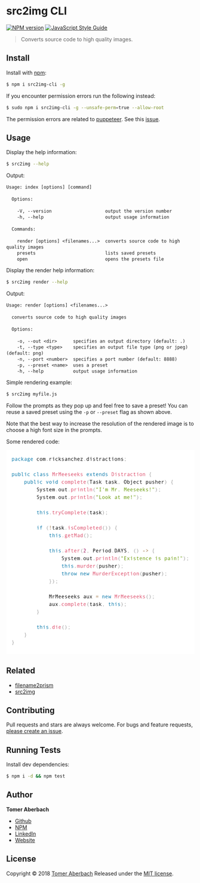 # src2img CLI

[![NPM version](https://img.shields.io/npm/v/src2img-cli.svg)](https://www.npmjs.com/package/src2img-cli) [![JavaScript Style Guide](https://img.shields.io/badge/code_style-standard-brightgreen.svg)](https://standardjs.com)

> Converts source code to high quality images.

## Install

Install with [npm](https://www.npmjs.com):

```sh
$ npm i src2img-cli -g
```

If you encounter permission errors run the following instead:

```sh
$ sudo npm i src2img-cli -g --unsafe-perm=true --allow-root
```

The permission errors are related to [puppeteer](https://www.npmjs.com/package/puppeteer). See this [issue](https://github.com/GoogleChrome/puppeteer/issues/1597).

## Usage

Display the help information:

```sh
$ src2img --help
```

Output:

```
Usage: index [options] [command]

  Options:

    -V, --version                    output the version number
    -h, --help                       output usage information

  Commands:

    render [options] <filenames...>  converts source code to high quality images
    presets                          lists saved presets
    open                             opens the presets file
```

Display the render help information:

```sh
$ src2img render --help
```

Output:

```
Usage: render [options] <filenames...>

  converts source code to high quality images

  Options:

    -o, --out <dir>      specifies an output directory (default: .)
    -t, --type <type>    specifies an output file type (png or jpeg) (default: png)
    -n, --port <number>  specifies a port number (default: 8888)
    -p, --preset <name>  uses a preset
    -h, --help           output usage information
```

Simple rendering example:

```sh
$ src2img myfile.js
```

Follow the prompts as they pop up and feel free to save a preset! You can reuse a saved preset using the `-p` or `--preset` flag as shown above.

Note that the best way to increase the resolution of the rendered image is to choose a high font size in the prompts.

Some rendered code:

![example](example.png)

## Related

 * [filename2prism](https://www.npmjs.com/package/filename2prism)
 * [src2img](https://www.npmjs.com/package/src2img)
 
## Contributing

Pull requests and stars are always welcome. For bugs and feature requests, [please create an issue](https://github.com/TomerAberbach/src2img-cli/issues/new).

## Running Tests

Install dev dependencies:

```sh
$ npm i -d && npm test
```

## Author

**Tomer Aberbach**

* [Github](https://github.com/TomerAberbach)
* [NPM](https://www.npmjs.com/~tomeraberbach)
* [LinkedIn](https://www.linkedin.com/in/tomer-a)
* [Website](https://tomeraberba.ch)

## License

Copyright © 2018 [Tomer Aberbach](https://github.com/TomerAberbach)
Released under the [MIT license](https://github.com/TomerAberbach/src2img-cli/blob/master/LICENSE).
